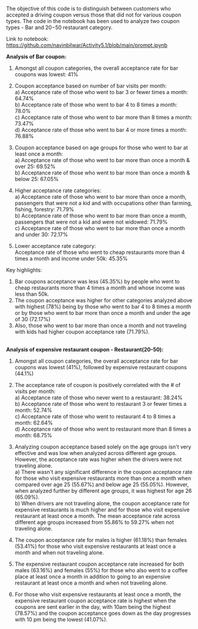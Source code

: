 The objective of this code is to distinguish between customers who accepted a driving coupon versus those that did not for various coupon types.
The code in the notebook has been used to analyze two coupon types - Bar and $20-$50 restaurant category.

Link to notebook: https://github.com/navinbilwar/Activity5.1/blob/main/prompt.ipynb

<b>Analysis of Bar coupon:</b>

1. Amongst all coupon categories, the overall acceptance rate for bar coupons was lowest: 41%

2. Coupon acceptance based on number of bar visits per month:<br>
a) Acceptance rate of those who went to bar 3 or fewer times a month: 64.74%<br>
b) Acceptance rate of those who went to bar 4 to 8 times a month: 78.0%<br>
c) Acceptance rate of those who went to bar more than 8 times a month: 73.47%<br>
d) Acceptance rate of those who went to bar 4 or more times a month: 76.88%<br>

3. Coupon acceptance based on age groups for those who went to bar at least once a month:<br>
a) Acceptance rate of those who went to bar more than once a month & over 25: 69.52%<br>
b) Acceptance rate of those who went to bar more than once a month & below 25: 67.05%<br> 

4. Higher acceptance rate categories:<br>
a) Acceptance rate of those who went to bar more than once a month, passengers that were not a kid and with occupations other than farming, fishing, forestry: 71.79%<br>
b) Acceptance rate of those who went to bar more than once a month, passengers that were not a kid and were not widowed: 71.79%<br>
c) Acceptance rate of those who went to bar more than once a month and under 30: 72.17%<br>

5. Lower acceptance rate category:<br>
Acceptance rate of those who went to cheap restaurants more than 4 times a month and income under 50k: 45.35%<br>

Key highlights:
1. Bar coupons acceptance was less (45.35%) by people who went to cheap restaurants more than 4 times a month and whose income was less than 50k. 
2. The coupon acceptance was higher for other categories analyzed above with highest (78%) being by those who went to bar 4 to 8 times a month or by those who went to bar more than once a month and under the age of 30 (72.17%)
3. Also, those who went to bar more than once a month and not traveling with kids had higher coupon acceptance rate (71.79%).
<br>
<b>Analysis of expensive restaurant coupon - Restaurant(20-50):</b>

1. Amongst all coupon categories, the overall acceptance rate for bar coupons was lowest (41%), followed by expensive restaurant coupons (44.1%)

2. The acceptance rate of coupon is positively correlated with the # of visits per month:<br>
a) Acceptance rate of those who never went to a restaurant: 38.24%<br>
b) Acceptance rate of those who went to restaurant 3 or fewer times a month: 52.74%<br>
c) Acceptance rate of those who went to restaurant 4 to 8 times a month: 62.64%<br>
d) Acceptance rate of those who went to restaurant more than 8 times a month: 68.75%<br>

3. Analyzing coupon acceptance based solely on the age groups isn't very effective and was low when analyzed across different age groups.
However, the acceptance rate was higher when the drivers were not traveling alone.<br>
a) There wasn't any significant difference in the coupon acceptance rate for those who visit expensive restaurants more than once a 
  month when compared over age 25 (55.67%) and below age 25 (55.05%). However, when analyzed further by different age groups, it was highest for age 26 (65.09%).<br>
b) When drivers are not traveling alone, the coupon acceptance rate for expensive restaurants is much higher and for those who visit 
  expensive restaurant at least once a month. The mean acceptance rate across different age groups increased from 55.86% to 59.27% when not traveling alone.<br>

4. The coupon acceptance rate for males is higher (61.18%) than females (53.41%) for those who visit expensive restaurants at least once a month and when not traveling alone.

5. The expensive restaurant coupon acceptance rate increased for both males (63.16%) and females (55%) for those who also went to a coffee place at least once a month in 
addition to going to an expensive restaurant at least once a month and when not traveling alone.

6. For those who visit expensive restaurants at least once a month, the expensive restaurant coupon acceptance rate is highest when the coupons are sent earlier in the day, 
with 10am being the highest (78.57%) and the coupon acceptance goes down as the day progresses with 10 pm being the lowest (41.07%).
